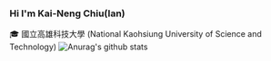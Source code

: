 ### Hi I'm Kai-Neng Chiu(Ian)
🎓 國立高雄科技大學 (National Kaohsiung University of Science and Technology)
![Anurag's github stats](https://github-readme-stats.vercel.app/api?username=anuraghazra)

<!--
**KNChiu/KNChiu** is a ✨ _special_ ✨ repository because its `README.md` (this file) appears on your GitHub profile.

Here are some ideas to get you started:

- 🔭 I’m currently working on ...
- 🌱 I’m currently learning ...
- 👯 I’m looking to collaborate on ...
- 🤔 I’m looking for help with ...
- 💬 Ask me about ...
- 📫 How to reach me: ...
- 😄 Pronouns: ...
- ⚡ Fun fact: ...
-->
